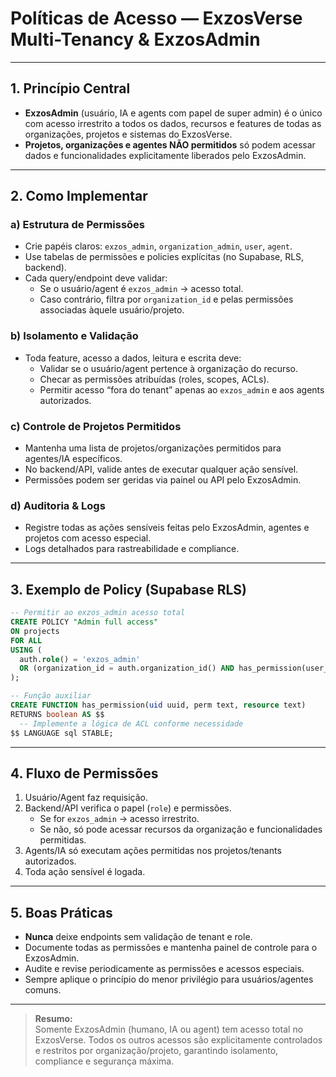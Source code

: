 # Políticas de Acesso — ExzosVerse Multi-Tenancy & ExzosAdmin

---

## 1. Princípio Central

- **ExzosAdmin** (usuário, IA e agents com papel de super admin) é o único com acesso irrestrito a todos os dados, recursos e features de todas as organizações, projetos e sistemas do ExzosVerse.
- **Projetos, organizações e agentes NÃO permitidos** só podem acessar dados e funcionalidades explicitamente liberados pelo ExzosAdmin.

---

## 2. Como Implementar

### a) Estrutura de Permissões

- Crie papéis claros: `exzos_admin`, `organization_admin`, `user`, `agent`.
- Use tabelas de permissões e policies explícitas (no Supabase, RLS, backend).
- Cada query/endpoint deve validar:
  - Se o usuário/agent é `exzos_admin` → acesso total.
  - Caso contrário, filtra por `organization_id` e pelas permissões associadas àquele usuário/projeto.

### b) Isolamento e Validação

- Toda feature, acesso a dados, leitura e escrita deve:
  - Validar se o usuário/agent pertence à organização do recurso.
  - Checar as permissões atribuídas (roles, scopes, ACLs).
  - Permitir acesso “fora do tenant” apenas ao `exzos_admin` e aos agents autorizados.

### c) Controle de Projetos Permitidos

- Mantenha uma lista de projetos/organizações permitidos para agentes/IA específicos.
- No backend/API, valide antes de executar qualquer ação sensível.
- Permissões podem ser geridas via painel ou API pelo ExzosAdmin.

### d) Auditoria & Logs

- Registre todas as ações sensíveis feitas pelo ExzosAdmin, agentes e projetos com acesso especial.
- Logs detalhados para rastreabilidade e compliance.

---

## 3. Exemplo de Policy (Supabase RLS)

```sql
-- Permitir ao exzos_admin acesso total
CREATE POLICY "Admin full access"
ON projects
FOR ALL
USING (
  auth.role() = 'exzos_admin'
  OR (organization_id = auth.organization_id() AND has_permission(user_id, 'read', 'projects'))
);

-- Função auxiliar
CREATE FUNCTION has_permission(uid uuid, perm text, resource text)
RETURNS boolean AS $$
  -- Implemente a lógica de ACL conforme necessidade
$$ LANGUAGE sql STABLE;
```

---

## 4. Fluxo de Permissões

1. Usuário/Agent faz requisição.
2. Backend/API verifica o papel (`role`) e permissões.
   - Se for `exzos_admin` → acesso irrestrito.
   - Se não, só pode acessar recursos da organização e funcionalidades permitidas.
3. Agents/IA só executam ações permitidas nos projetos/tenants autorizados.
4. Toda ação sensível é logada.

---

## 5. Boas Práticas

- **Nunca** deixe endpoints sem validação de tenant e role.
- Documente todas as permissões e mantenha painel de controle para o ExzosAdmin.
- Audite e revise periodicamente as permissões e acessos especiais.
- Sempre aplique o princípio do menor privilégio para usuários/agentes comuns.

---

> **Resumo:**  
Somente ExzosAdmin (humano, IA ou agent) tem acesso total no ExzosVerse. Todos os outros acessos são explicitamente controlados e restritos por organização/projeto, garantindo isolamento, compliance e segurança máxima.